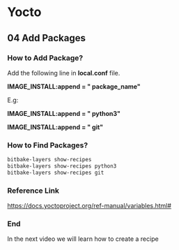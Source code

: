 # Yocto

## 04 Add Packages

### How to Add Package?

Add the following line in **local.conf** file.

**IMAGE_INSTALL:append = " package_name"**

E.g:

**IMAGE_INSTALL:append = " python3"**

**IMAGE_INSTALL:append = " git"**

### How to Find Packages?

```bash
bitbake-layers show-recipes 
bitbake-layers show-recipes python3
bitbake-layers show-recipes git
```

### Reference Link

https://docs.yoctoproject.org/ref-manual/variables.html#

### End

In the next video we will learn how to create a recipe
